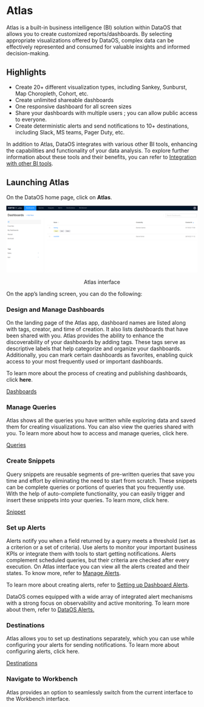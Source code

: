 # Atlas

Atlas is a built-in business intelligence (BI) solution within DataOS that allows you to create customized reports/dashboards. By selecting appropriate visualizations offered by DataOS, complex data can be effectively represented and consumed for valuable insights and informed decision-making.

## Highlights

- Create 20+ different visualization types, including Sankey, Sunburst, Map Choropleth, Cohort, etc.
- Create unlimited shareable dashboards
- One responsive dashboard for all screen sizes
- Share your dashboards with multiple users ; you can allow public access to everyone.
- Create deterministic alerts and send notifications to 10+ destinations, including Slack, MS teams, Pager Duty, etc.

In addition to Atlas, DataOS integrates with various other BI tools, enhancing the capabilities and functionality of your data analysis. To explore further information about these tools and their benefits, you can refer to [Integration with other BI tools](atlas/bi_tools.md). 



## Launching Atlas

On the DataOS home page, click on **Atlas**.

![atlas_homepage.png](atlas/atlas_homepage.png)
<figcaption align = "center">Atlas interface</figcaption>

On the app’s landing screen, you can do the following:

### **Design and Manage Dashboards**

On the landing page of the Atlas app, dashboard names are listed along with tags, creator, and time of creation. It also lists dashboards that have been shared with you. Atlas provides the ability to enhance the discoverability of your dashboards by adding tags. These tags serve as descriptive labels that help categorize and organize your dashboards. Additionally, you can mark certain dashboards as favorites, enabling quick access to your most frequently used or important dashboards.

To learn more about the process of creating and publishing dashboards, click **here**.

[Dashboards](atlas/dashboards.md)

### **Manage** **Queries**

Atlas shows all the queries you have written while exploring data and saved them for creating visualizations. You can also view the queries shared with you. To learn more about how to access and manage queries, click here.

[Queries](atlas/queries.md)

### **Create Snippets**

Query snippets are reusable segments of pre-written queries that save you time and effort by eliminating the need to start from scratch. These snippets can be complete queries or portions of queries that you frequently use. With the help of auto-complete functionality, you can easily trigger and insert these snippets into your queries. To learn more, click here.

[Snippet](atlas/snippet.md)

### **Set up** **Alerts**

Alerts notify you when a field returned by a query meets a threshold (set as a criterion or a set of criteria). Use alerts to monitor your important business KPIs or integrate them with tools to start getting notifications. Alerts complement scheduled queries, but their criteria are checked after every execution. On Atlas interface you can view all the alerts created and their states. To know more, refer to [Manage Alerts](atlas/alerts.md).

To learn more about creating alerts, refer to [Setting up Dashboard Alerts](/dataos_alerts/dashboard_alerts/).

<aside class="callout">DataOS comes equipped with a wide array of integrated alert mechanisms with a strong focus on observability and  active monitoring.  To learn more about them, refer to <a href="/dataos_alerts/">DataOS Alerts.</a></aside>


### **Destinations**

Atlas allows you to set up destinations separately, which you can use while configuring your alerts for sending notifications. To learn more about configuring alerts, click here.

[Destinations](atlas/destinations.md)

### **Navigate to Workbench**

Atlas provides an option to seamlessly switch from the current interface to the Workbench interface.
